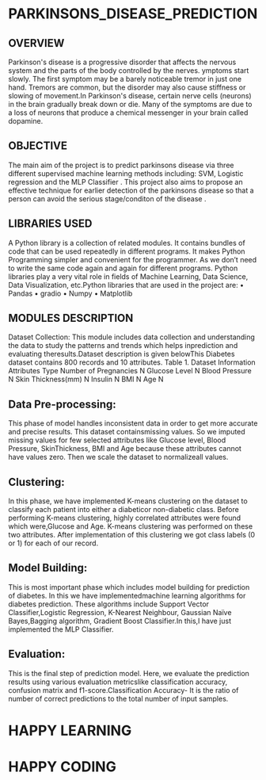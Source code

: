 # PARKINSONS_DISEASE_PREDICTION
   
## OVERVIEW
Parkinson's disease is a progressive disorder that affects the nervous system and the parts of the body controlled by the nerves. ymptoms start slowly. The first symptom may be a barely noticeable tremor in just one hand. Tremors are common, but the disorder may also cause stiffness or slowing of movement.In Parkinson's disease, certain nerve cells (neurons) in the brain gradually break down or die. Many of the symptoms are due to a loss of neurons that produce a chemical messenger in your brain called dopamine.

## OBJECTIVE
The main aim of the project is to predict parkinsons disease  via three different supervised machine learning methods including: SVM, Logistic regression and the MLP Classifier . This project also aims to propose an effective technique for earlier detection of the parkinsons disease so that a person can avoid the serious stage/conditon of the disease .
 
## LIBRARIES USED
A Python library is a collection of related modules. It contains bundles of code that can be used repeatedly in different programs. It makes Python Programming simpler and convenient for the programmer. As we don’t need to write the same code again and again for different programs. Python libraries play a very vital role in fields of Machine Learning, Data Science, Data Visualization, etc.Python libraries that are used in the project are: • Pandas • gradio • Numpy • Matplotlib

## MODULES DESCRIPTION 
Dataset Collection:
This module includes data collection and understanding the data to study the patterns and trends which helps inprediction and evaluating theresults.Dataset description is given belowThis Diabetes dataset contains 800 records and 10 attributes. Table 1. Dataset Information Attributes Type Number of Pregnancies N Glucose Level N Blood Pressure N Skin Thickness(mm) N Insulin N BMI N Age N

## Data Pre-processing: 
This phase of model handles inconsistent data in order to get more accurate and precise results. This dataset containsmissing values. So we imputed missing values for few selected attributes like Glucose level, Blood Pressure, SkinThickness, BMI and Age because these attributes cannot have values zero. Then we scale the dataset to normalizeall values.

## Clustering:
In this phase, we have implemented K-means clustering on the dataset to classify each patient into either a diabeticor non-diabetic class. Before performing K-means clustering, highly correlated attributes were found which were,Glucose and Age. K-means clustering was performed on these two attributes. After implementation of this clustering we got class labels (0 or 1) for each of our record.

## Model Building:
This is most important phase which includes model building for prediction of diabetes. In this we have implementedmachine learning algorithms for diabetes prediction. These algorithms include Support Vector Classifier,Logistic Regression, K-Nearest Neighbour, Gaussian Naïve Bayes,Bagging algorithm, Gradient Boost Classifier.In this,I have just implemented the MLP Classifier.

## Evaluation:
This is the final step of prediction model. Here, we evaluate the prediction results using various evaluation metricslike classification accuracy, confusion matrix and f1-score.Classification Accuracy- It is the ratio of number of correct predictions to the total number of input samples.


# HAPPY LEARNING
# HAPPY CODING
